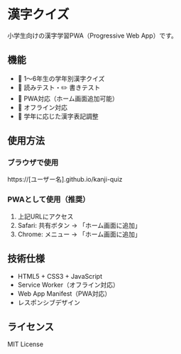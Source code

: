 # 漢字クイズ

小学生向けの漢字学習PWA（Progressive Web App）です。

## 機能

- 🎯 1〜6年生の学年別漢字クイズ
- 📖 読みテスト・✏️ 書きテスト
- 📱 PWA対応（ホーム画面追加可能）
- 🔄 オフライン対応
- 📝 学年に応じた漢字表記調整

## 使用方法

### ブラウザで使用
https://[ユーザー名].github.io/kanji-quiz

### PWAとして使用（推奨）
1. 上記URLにアクセス
2. Safari: 共有ボタン → 「ホーム画面に追加」
3. Chrome: メニュー → 「ホーム画面に追加」

## 技術仕様

- HTML5 + CSS3 + JavaScript
- Service Worker（オフライン対応）
- Web App Manifest（PWA対応）
- レスポンシブデザイン

## ライセンス

MIT License
